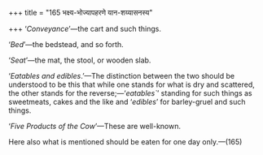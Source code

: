 +++
title = "165 भक्ष्य-भोज्यापहरणे यान-शय्यासनस्य"

+++
‘*Conveyance*’—the cart and such things.

‘*Bed*’—the bedstead, and so forth.

‘*Seat*’—the mat, the stool, or wooden slab.

‘*Eatables and edibles*.’—The distinction between the two should be
understood to be this that while one stands for what is dry and
scattered, the other stands for the reverse;—‘*eatables\`*’ standing for
such things as sweetmeats, cakes and the like and ‘*edibles*’ for
barley-gruel and such things.

‘*Five Products of the Cow*’—These are well-known.

Here also what is mentioned should be eaten for one day only.—(165)


